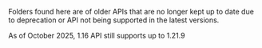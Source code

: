 Folders found here are of older APIs that are no longer kept up to date due to deprecation or API not being supported in the latest versions.

As of October 2025, 1.16 API still supports up to 1.21.9
